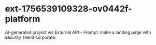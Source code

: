 # ext-1756539109328-ov0442f-platform
AI-generated project via External API - Prompt: make a landing page with security sheild corporate.
